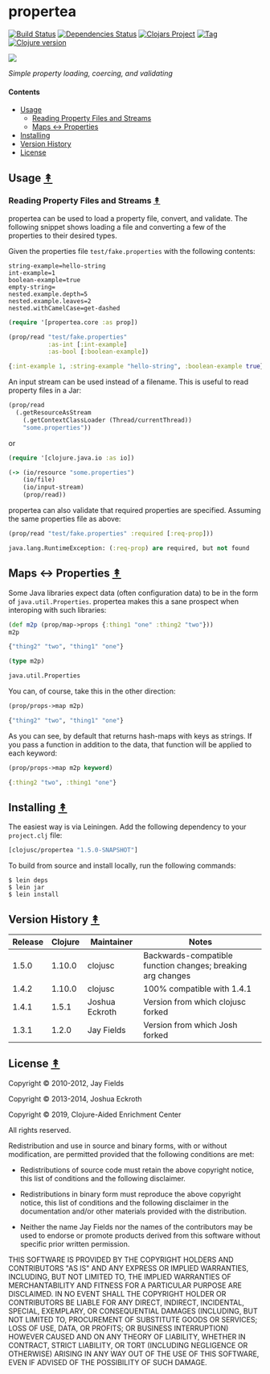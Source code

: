 # propertea

[![Build Status][travis-badge]][travis]
[![Dependencies Status][deps-badge]][deps]
[![Clojars Project][clojars-badge]][clojars]
[![Tag][tag-badge]][tag]
[![Clojure version][clojure-v]](project.clj)

[![][logo]][logo-large]

*Simple property loading, coercing, and validating*


#### Contents

* [Usage](#usage-)
  * [Reading Property Files and Streams](#reading-property-files-and-streams-)
  * [Maps <-> Properties](#maps---properties-)
* [Installing](#installing-)
* [Version History](#version-history-)
* [License](#license-)


## Usage [&#x219F;](#contents)

### Reading Property Files and Streams [&#x219F;](#contents)

propertea can be used to load a property file, convert, and validate. The
following snippet shows loading a file and converting a few of the properties
to their desired types.

Given the properties file `test/fake.properties` with the following contents:

```
string-example=hello-string
int-example=1
boolean-example=true
empty-string=
nested.example.depth=5
nested.example.leaves=2
nested.withCamelCase=get-dashed
```

```clj
(require '[propertea.core :as prop])

(prop/read "test/fake.properties"
           :as-int [:int-example]
           :as-bool [:boolean-example])
```
```clj
{:int-example 1, :string-example "hello-string", :boolean-example true}
```

An input stream can be used instead of a filename. This is useful to read
property files in a Jar:

```clj
(prop/read
  (.getResourceAsStream
    (.getContextClassLoader (Thread/currentThread))
    "some.properties"))
```

or

```clj
(require '[clojure.java.io :as io])

(-> (io/resource "some.properties")
    (io/file)
    (io/input-stream)
    (prop/read))
```

propertea can also validate that required properties are specified. Assuming
the same properties file as above:

```clj
(prop/read "test/fake.properties" :required [:req-prop]))
```
```clj
java.lang.RuntimeException: (:req-prop) are required, but not found
```


## Maps <-> Properties [&#x219F;](#contents)

Some Java libraries expect data (often configuration data) to be in the form of
`java.util.Properties`. propertea makes this a sane prospect when interoping
with such libraries:

```clj
(def m2p (prop/map->props {:thing1 "one" :thing2 "two"}))
m2p
```
```clj
{"thing2" "two", "thing1" "one"}
```
```clj
(type m2p)
```
```clj
java.util.Properties
```

You can, of course, take this in the other direction:

```clj
(prop/props->map m2p)
```
```clj
{"thing2" "two", "thing1" "one"}
```

As you can see, by default that returns hash-maps with keys as strings. If you
pass a function in addition to the data, that function will be applied to each
keyword:

```clj
(prop/props->map m2p keyword)
```
```clj
{:thing2 "two", :thing1 "one"}
```


## Installing [&#x219F;](#contents)

The easiest way is via Leiningen. Add the following dependency to your
`project.clj` file:

```clj
[clojusc/propertea "1.5.0-SNAPSHOT"]
```

To build from source and install locally, run the following commands:

```
$ lein deps
$ lein jar
$ lein install
```


## Version History [&#x219F;](#contents)

| Release     | Clojure     | Maintainer     | Notes
| ----------- | ----------- | -------------- | ---------------------------------- |
| 1.5.0       | 1.10.0      | clojusc        | Backwards-compatible function changes; breaking arg changes |
| 1.4.2       | 1.10.0      | clojusc        | 100% compatible with 1.4.1         |
| 1.4.1       | 1.5.1       | Joshua Eckroth | Version from which clojusc forked  |
| 1.3.1       | 1.2.0       | Jay Fields     | Version from which Josh forked     |


## License [&#x219F;](#contents)

Copyright © 2010-2012, Jay Fields

Copyright © 2013-2014, Joshua Eckroth

Copyright © 2019, Clojure-Aided Enrichment Center

All rights reserved.

Redistribution and use in source and binary forms, with or without modification, are permitted provided that the following conditions are met:

* Redistributions of source code must retain the above copyright notice, this list of conditions and the following disclaimer.

* Redistributions in binary form must reproduce the above copyright notice, this list of conditions and the following disclaimer in the documentation and/or other materials provided with the distribution.

* Neither the name Jay Fields nor the names of the contributors may be used to endorse or promote products derived from this software without specific prior written permission.

THIS SOFTWARE IS PROVIDED BY THE COPYRIGHT HOLDERS AND CONTRIBUTORS "AS IS" AND ANY EXPRESS OR IMPLIED WARRANTIES, INCLUDING, BUT NOT LIMITED TO, THE IMPLIED WARRANTIES OF MERCHANTABILITY AND FITNESS FOR A PARTICULAR PURPOSE ARE DISCLAIMED. IN NO EVENT SHALL THE COPYRIGHT HOLDER OR CONTRIBUTORS BE LIABLE FOR ANY DIRECT, INDIRECT, INCIDENTAL, SPECIAL, EXEMPLARY, OR CONSEQUENTIAL DAMAGES (INCLUDING, BUT NOT LIMITED TO, PROCUREMENT OF SUBSTITUTE GOODS OR SERVICES; LOSS OF USE, DATA, OR PROFITS; OR BUSINESS INTERRUPTION) HOWEVER CAUSED AND ON ANY THEORY OF LIABILITY, WHETHER IN CONTRACT, STRICT LIABILITY, OR TORT (INCLUDING NEGLIGENCE OR OTHERWISE) ARISING IN ANY WAY OUT OF THE USE OF THIS SOFTWARE, EVEN IF ADVISED OF THE POSSIBILITY OF SUCH DAMAGE.

<!-- Named page links below: /-->

[travis]: https://travis-ci.org/clojusc/propertea
[travis-badge]: https://travis-ci.org/clojusc/propertea.png?branch=master
[deps]: http://jarkeeper.com/clojusc/propertea
[deps-badge]: http://jarkeeper.com/clojusc/propertea/status.svg
[logo]: resources/images/nextstep-properties.gif
[logo-large]: resources/images/nextstep-properties.gif
[tag-badge]: https://img.shields.io/github/tag/clojusc/propertea.svg
[tag]: https://github.com/clojusc/propertea/tags
[clojure-v]: https://img.shields.io/badge/clojure-1.10.0-blue.svg
[clojars]: https://clojars.org/clojusc/propertea
[clojars-badge]: https://img.shields.io/clojars/v/clojusc/propertea.svg
